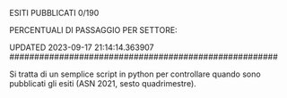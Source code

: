 ESITI PUBBLICATI 0/190 

PERCENTUALI DI PASSAGGIO PER SETTORE:

UPDATED 2023-09-17 21:14:14.363907
###################################################### 

Si tratta di un semplice script in python per controllare quando sono pubblicati gli esiti (ASN 2021, sesto quadrimestre).

